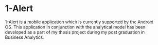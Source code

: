 # 1-Alert
1-Alert is a mobile application which is currently supported by the Android OS. This application in conjunction with the analytical model has been developed as a part of my thesis project during my post graduation in Business Analytics. 
